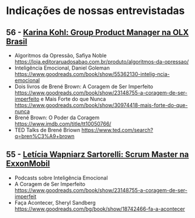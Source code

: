 # Indicações de nossas entrevistadas

## 56 - [Karina Kohl: Group Product Manager na OLX Brasil](https://www.youtube.com/watch?v=Rbe-LEkONNg)


- Algoritmos da Opressão, Safiya Noble https://loja.editoraruadosabao.com.br/produto/algoritmos-da-opressao/
- Inteligência Emocional, Daniel Goleman https://www.goodreads.com/book/show/55362130-intelig-ncia-emocional
- Dois livros de Brené Brown: A Coragem de Ser Imperfeito https://www.goodreads.com/book/show/23148755-a-coragem-de-ser-imperfeito  e Mais Forte do que Nunca https://www.goodreads.com/book/show/30974418-mais-forte-do-que-nunca
- Brené Brown: O Poder da Coragem https://www.imdb.com/title/tt10050766/
- TED Talks de Brené Briown https://www.ted.com/search?q=bren%C3%A9+brown

## 55 - [Letícia Wapniarz Sartorelli: Scrum Master na ExxonMobil](https://www.youtube.com/watch?v=zONqOsB1kzc)

- Podcasts sobre Inteligência Emocional
- A Coragem de Ser Imperfeito https://www.goodreads.com/book/show/23148755-a-coragem-de-ser-imperfeit
- Faça Acontecer, Sheryl Sandberg https://www.goodreads.com/bg/book/show/18742466-fa-a-acontecer
